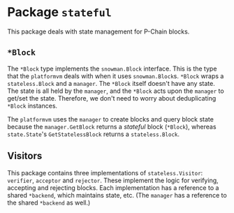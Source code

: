 # Package `stateful`

This package deals with state management for P-Chain blocks.

## `*Block`

The `*Block` type implements the `snowman.Block` interface.
This is the type that the `platformvm` deals with when it uses `snowman.Block`s.
`*Block` wraps a `stateless.Block` and a `manager`.
The `*Block` itself doesn't have any state.
The state is all held by the `manager`, and the `*Block` acts upon the `manager` to get/set the state.
Therefore, we don't need to worry about deduplicating `*Block` instances.

The `platformvm` uses the `manager` to create blocks and query block state because 
the `manager.GetBlock` returns a _stateful_ block (`*Block`), whereas `state.State`'s `GetStatelessBlock` returns a `stateless.Block`.

## Visitors

This package contains three implementations of `stateless.Visitor`: `verifier`, `acceptor` and `rejector`.
These implement the logic for verifying, accepting and rejecting blocks.
Each implementation has a reference to a shared `*backend`, which maintains state, etc.
(The `manager` has a reference to the shared `*backend` as well.)

